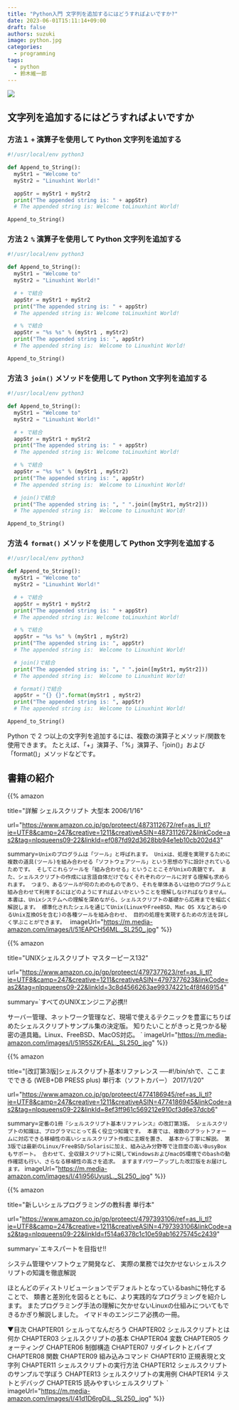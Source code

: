 ```yaml
---
title: "Python入門 文字列を追加するにはどうすればよいですか?"
date: 2023-06-01T15:11:14+09:00
draft: false
authors: suzuki
image: python.jpg
categories:
  - programming
tags:
  - python
  - 鈴木維一郎
---
```


![](python.jpg)

## 文字列を追加するにはどうすればよいですか

### 方法１ `+` 演算子を使用して Python 文字列を追加する
```python
#!/usr/local/env python3

def Append_to_String():
  myStr1 = "Welcome to"
  myStr2 = "Linuxhint World!"

  appStr = myStr1 + myStr2
  print("The appended string is: " + appStr)
  # The appended string is: Welcome toLinuxhint World!

Append_to_String()

```


### 方法２ `%` 演算子を使用して Python 文字列を追加する

```python
#!/usr/local/env python3

def Append_to_String():
  myStr1 = "Welcome to"
  myStr2 = "Linuxhint World!"

  # + で結合
  appStr = myStr1 + myStr2
  print("The appended string is: " + appStr)
  # The appended string is: Welcome toLinuxhint World!

  # % で結合
  appStr = "%s %s" % (myStr1 , myStr2)
  print("The appended string is: ", appStr)
  # The appended string is:  Welcome to Linuxhint World!

Append_to_String()

```

### 方法３ `join()` メソッドを使用して Python 文字列を追加する
```python
#!/usr/local/env python3

def Append_to_String():
  myStr1 = "Welcome to"
  myStr2 = "Linuxhint World!"

  # + で結合
  appStr = myStr1 + myStr2
  print("The appended string is: " + appStr)
  # The appended string is: Welcome toLinuxhint World!

  # % で結合
  appStr = "%s %s" % (myStr1 , myStr2)
  print("The appended string is: ", appStr)
  # The appended string is:  Welcome to Linuxhint World!

  # join()で結合
  print("The appended string is: ", " ".join([myStr1, myStr2]))
  # The appended string is:  Welcome to Linuxhint World!

Append_to_String()

```
### 方法４ `format()` メソッドを使用して Python 文字列を追加する
```python
#!/usr/local/env python3

def Append_to_String():
  myStr1 = "Welcome to"
  myStr2 = "Linuxhint World!"

  # + で結合
  appStr = myStr1 + myStr2
  print("The appended string is: " + appStr)
  # The appended string is: Welcome toLinuxhint World!

  # % で結合
  appStr = "%s %s" % (myStr1 , myStr2)
  print("The appended string is: ", appStr)
  # The appended string is:  Welcome to Linuxhint World!

  # join()で結合
  print("The appended string is: ", " ".join([myStr1, myStr2]))
  # The appended string is:  Welcome to Linuxhint World!

  # format()で結合
  appStr = "{} {}".format(myStr1 , myStr2)
  print("The appended string is: ", appStr)
  # The appended string is:  Welcome to Linuxhint World!

Append_to_String()
```

Python で 2 つ以上の文字列を追加するには、複数の演算子とメソッド/関数を使用できます。
たとえば、「+」演算子、「%」演算子、「join()」および「format()」メソッドなどです。


## 書籍の紹介
{{% amazon

title="詳解 シェルスクリプト 大型本  2006/1/16"

url="https://www.amazon.co.jp/gp/proteect/4873112672/ref=as_li_tl?ie=UTF8&camp=247&creative=1211&creativeASIN=4873112672&linkCode=as2&tag=nlpqueens09-22&linkId=ef087fd92d3628bb94e1eb10cb202d43"

summary=`Unixのプログラムは「ツール」と呼ばれます。
Unixは、処理を実現するために複数の道具(ツール)を組み合わせる「ソフトウェアツール」という思想の下に設計されているためです。
そしてこれらツールを「組み合わせる」ということこそがUnixの真髄です。
また、シェルスクリプトの作成には言語自体だけでなくそれぞれのツールに対する理解も求められます。
つまり、あるツールが何のためのものであり、それを単体あるいは他のプログラムと組み合わせて利用するにはどのようにすればよいかということを理解しなければなりません。
本書は、Unixシステムへの理解を深めながら、シェルスクリプトの基礎から応用までを幅広く解説します。
標準化されたシェルを通じてUnix(LinuxやFreeBSD、Mac OS XなどあらゆるUnix互換OSを含む)の各種ツールを組み合わせ、
目的の処理を実現するための方法を詳しく学ぶことができます。
`
imageUrl="https://m.media-amazon.com/images/I/51EAPCH56ML._SL250_.jpg"
%}}

{{% amazon

title="UNIXシェルスクリプト マスターピース132"

url="https://www.amazon.co.jp/gp/proteect/4797377623/ref=as_li_tl?ie=UTF8&camp=247&creative=1211&creativeASIN=4797377623&linkCode=as2&tag=nlpqueens09-22&linkId=3c8d4566263ae99374221c4f8f469154"

summary=`すべてのUNIXエンジニア必携!!

サーバー管理、ネットワーク管理など、現場で使えるテクニックを豊富にちりばめたシェルスクリプトサンプル集の決定版。
知りたいことがきっと見つかる秘密の道具箱。Linux、FreeBSD、MacOS対応。
`
imageUrl="https://m.media-amazon.com/images/I/51R5SZKrEAL._SL250_.jpg"
%}}


{{% amazon

title="[改訂第3版]シェルスクリプト基本リファレンス ──#!/bin/shで、ここまでできる (WEB+DB PRESS plus) 単行本（ソフトカバー）  2017/1/20"

url="https://www.amazon.co.jp/gp/proteect/4774186945/ref=as_li_tl?ie=UTF8&camp=247&creative=1211&creativeASIN=4774186945&linkCode=as2&tag=nlpqueens09-22&linkId=8ef3ff961c569212e910cf3d6e37dcb6"

summary=`定番の1冊『シェルスクリプト基本リファレンス』の改訂第3版。
シェルスクリプトの知識は、プログラマにとって長く役立つ知識です。
本書では、複数のプラットフォームに対応できる移植性の高いシェルスクリプト作成に主眼を置き、
基本から丁寧に解説。
第3版では最新のLinux/FreeBSD/Solarisに加え、組み込み分野等で注目度の高いBusyBoxもサポート。
合わせて、全収録スクリプトに関してWindowsおよびmacOS環境でのbashの動作確認も行い、さらなる移植性の高さを追求。
ますますパワーアップした改訂版をお届けします。`
imageUrl="https://m.media-amazon.com/images/I/41i956UyusL._SL250_.jpg"
%}}

{{% amazon

title="新しいシェルプログラミングの教科書 単行本"

url="https://www.amazon.co.jp/gp/proteect/4797393106/ref=as_li_tl?ie=UTF8&camp=247&creative=1211&creativeASIN=4797393106&linkCode=as2&tag=nlpqueens09-22&linkId=f514a6378c1c10e59ab16275745c2439"

summary=`エキスパートを目指せ!!

システム管理やソフトウェア開発など、
実際の業務では欠かせないシェルスクリプトの知識を徹底解説

ほとんどのディストリビューションでデフォルトとなっているbashに特化することで、
類書と差別化を図るとともに、より実践的なプログラミングを紹介します。
またプログラミング手法の理解に欠かせないLinuxの仕組みについてもできるかぎり解説しました。
イマドキのエンジニア必携の一冊。

▼目次
CHAPTER01 シェルってなんだろう
CHAPTER02 シェルスクリプトとは何か
CHAPTER03 シェルスクリプトの基本
CHAPTER04 変数
CHAPTER05 クォーティング
CHAPTER06 制御構造
CHAPTER07 リダイレクトとパイプ
CHAPTER08 関数
CHAPTER09 組み込みコマンド
CHAPTER10 正規表現と文字列
CHAPTER11 シェルスクリプトの実行方法
CHAPTER12 シェルスクリプトのサンプルで学ぼう
CHAPTER13 シェルスクリプトの実用例
CHAPTER14 テストとデバッグ
CHAPTER15 読みやすいシェルスクリプト
`
imageUrl="https://m.media-amazon.com/images/I/41d1D6rgDiL._SL250_.jpg"
%}}



